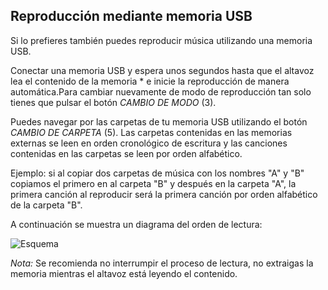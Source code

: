 ## Reproducción mediante memoria USB

Si lo prefieres también puedes reproducir música utilizando una memoria USB. 

Conectar una memoria USB y espera unos segundos hasta que el altavoz lea el contenido de la memoria * e inicie la reproducción de manera automática.Para cambiar nuevamente de modo de reproducción tan solo tienes que pulsar el botón *CAMBIO DE MODO* (3).

Puedes navegar por las carpetas de tu memoria USB utilizando el botón *CAMBIO DE CARPETA* (5). Las carpetas contenidas en las memorias externas se leen en orden cronológico de escritura y las canciones contenidas en las carpetas se leen por orden alfabético.

Ejemplo: si al copiar dos carpetas de música con los nombres "A" y "B" copiamos el primero en al carpeta "B" y después en     la carpeta "A", la primera canción al reproducir será la primera canción por orden alfabético de la carpeta "B".

   A continuación se muestra un diagrama del orden de lectura:

   ![Esquema](http://static.energysistem.com/images/manuals/42260/5492cea8f11f3.jpg)
  
  
  
*Nota:* Se recomienda no interrumpir el proceso de lectura, no extraigas la memoria mientras el altavoz está leyendo el contenido.
